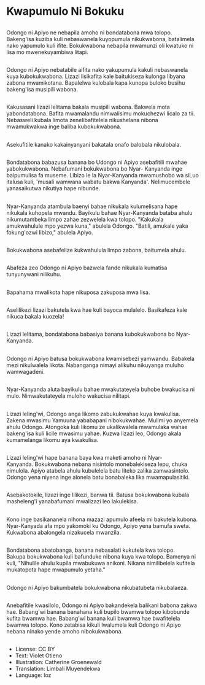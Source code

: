 # Kwapumulo Ni Bokuku

##
Odongo ni Apiyo ne nebapila amoho ni bondatabona mwa tolopo. Bakeng'isa kuziba kuli nebaswanela kuyopumula nikukwabona,  batalimela nako yapumulo kuli ifite. Bokukwabona nebapila mwamunzi oli kwatuko ni lisa mo mwenekuyambiwa litapi.

##
Odongo ni Apiyo nebatabile aifita nako yakupumula kakuli nebaswanela kuya kubokukwabona. Lizazi lisikafita kale baitukiseza kulonga libyana zabona mwamikotana. Bapalelwa kulobala kapa kunopa buloko busihu bakeng'isa musipili wabona.

##
Kakusasani lizazi lelitama bakala musipili wabona. Bakwela mota yabondatabona. Bafita mwamalandu nimwalisimu mokuchezwi licalo za tii. Nebasweli kubala limota zenelibafitelela nikushelana nibona mwamukwakwa inge baliba kubokukwabona.

##
Asekufitile kanako kakainyanyani bakatala onafo balobala nikulobala.

##
Bondatabona babazusa banana bo Udongo ni Apiyo asebafitili mwahae yabokukwabona. Nebafumani bokukwabona bo Nyar- Kanyanda inge baipumulisa fa museme. Libizo le la Nyar-Kanyanda mwamushobo wa siLuo italusa kuli,  'musali wamwana wabatu bakwa Kanyanda'. Nelimucembele yanasaikutwa nikutiya hape nibunde.

##
Nyar-Kanyanda atambula baenyi bahae nikukala kulumelisana hape nikukala kuhopela mwandu. Bayikulu bahae Nyar-Kanyanda bataba ahulu nikumutambeka limpo zahae zezwelela kwa tolopo. "Kakukala amukwahulule mpo yezwa kuna," abulela Odongo. "Batili,  amukale yaka fokung'ozwi libizo," abulela Apiyo.

##
Bokukwabona asebafelize kukwahulula limpo zabona,  baitumela ahulu.

##
Abafeza zeo Odongo ni Apiyo bazwela fande nikukala kumatisa tunyunywani nilikuhu.

##
Bapahama mwalikota hape nikuposa zakuposa mwa lisa.

##
Aselilikezi lizazi bakutela kwa hae kuli bayoca mulalelo. Basikafeza kale nikuca bakala kuozela!

##
Lizazi lelitama,  bondatabona babasiya banana kubokukwabona bo Nyar-Kanyanda.

##
Odongo ni Apiyo batusa bokukwabona kwamisebezi yamwandu. Babakela mezi nikulwalela likota. Nabanganga nimayi alikuhu nikuyanga muluho wamwagadeni.

##
Nyar-Kanyanda aluta bayikulu bahae mwakutateyela buhobe bwakucisa ni mulo. Nimwakutateyela muloho wakucisa nilitapi.

##
Lizazi leling'wi,  Odongo anga likomo zabukukwahae kuya kwakulisa. Zakena mwasimu Yamuuna yababapani nibokukwahae. Mulimi yo anyemela ahulu Odongo. Atongoka kuli likomu ze ukalikwalela mwamulaka wahae bakeng'isa kuli licile mwasimu yahae. Kuzwa lizazi leo,  Odongo akala kumamelanga likomu aya kwakulisa.

##
Lizazi leling'wi hape banana baya kwa maketi amoho ni Nyar-Kanyanda. Bokukwabona nebana nisintolo monebalekiseza lepu,  chuka nimulola. Apiyo atabela ahulu kubulelela batu liteko zalika zamwasintolo. Odongo yena niyena inge alonela batu bonabaleka lika mwamapulasitiki.

##
Asebakotokile,  lizazi inge lilikezi,  banwa tii. Batusa bokukwabona kubala masheleng'i yanabafumani mwalizazi leo lakulekisa.

##
Kono inge basikananela nihona mazazi apumulo afeela mi bakutela kubona. Nyar-Kanyada afa mpo yakomoki ku Odongo,  Apiyo yena bamufa sweta. Kukwabona abalongela nizakucela mwanzila.

##
Bondatabona abatobanga,  banana nebasalati kukutela kwa tolopo.    Bakupa bokukwabona kuli bafunduke nibona kuya kwa tolopo. Bamenya ni kuli,  "Nihulile ahulu kupila mwabukuwa anikoni. Nikana nimilibelela kufitela mukatopota hape mwapumulo yetaha."

##
Odongo ni Apiyo bakumbatela bokukwabona nikubatubeta nikubalaeza.

##
Anebafitile kwasilolo,  Odongo ni Apiyo bakandekela balikani babona zakwa hae. Babang'wi banana banahana kuli bupilo bwamwa tolopo kibobunde kufita bwamwa hae. Babang'wi banana kuli bwamwa hae bwafitelela bwamwa tolopo. Kono zetabisa kikuli lwalumela kuli Odongo ni Apiyo nebana ninako yende amoho nibokukwabona.

##
* License: CC BY
* Text: Violet Otieno
* Illustration: Catherine Groenewald
* Translation: Limbali Muyendekwa
* Language: loz
